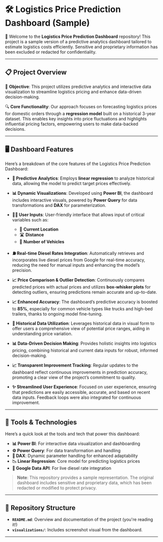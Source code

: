 # 🛠️ Logistics Price Prediction Dashboard (Sample)

🎉 Welcome to the **Logistics Price Prediction Dashboard** repository! This project is a sample version of a predictive analytics dashboard tailored to estimate logistics costs efficiently. Sensitive and proprietary information has been excluded or redacted for confidentiality.

---

## 📋 Project Overview

🚚 **Objective**: This project utilizes predictive analytics and interactive data visualization to streamline logistics pricing and enhance data-driven decision-making.

🔍 **Core Functionality**: Our approach focuses on forecasting logistics prices for domestic orders through a **regression model** built on a historical 3-year dataset. This enables key insights into price fluctuations and highlights influential pricing factors, empowering users to make data-backed decisions.

---

## 🖥️ Dashboard Features

Here’s a breakdown of the core features of the Logistics Price Prediction Dashboard:

- **🔮 Predictive Analytics**: Employs **linear regression** to analyze historical data, allowing the model to predict target prices effectively.
  
- **📊 Dynamic Visualizations**: Developed using **Power BI**, the dashboard includes interactive visuals, powered by **Power Query** for data transformations and **DAX** for parameterization.

- **🧑‍💻 User Inputs**: User-friendly interface that allows input of critical variables such as:
  - 📍 **Current Location**
  - 🛣️ **Distance**
  - 🚛 **Number of Vehicles**

- **⛽ Real-time Diesel Rates Integration**: Automatically retrieves and incorporates live diesel prices from Google for real-time accuracy, reducing the need for manual inputs and enhancing the model’s precision.

- **📈 Price Comparison & Outlier Detection**: Continuously compares predicted prices with actual prices and utilizes **box-whisker plots** for detecting outliers, ensuring predictions remain accurate and up-to-date.

- **📈 Enhanced Accuracy**: The dashboard’s predictive accuracy is boosted to **85%**, especially for common vehicle types like trucks and high-bed trailers, thanks to ongoing model fine-tuning.

- **📅 Historical Data Utilization**: Leverages historical data in visual form to offer users a comprehensive view of potential price ranges, aiding in understanding price variation.

- **📊 Data-Driven Decision Making**: Provides holistic insights into logistics pricing, combining historical and current data inputs for robust, informed decision-making.

- **📈 Transparent Improvement Tracking**: Regular updates to the dashboard reflect continuous improvements in prediction accuracy, promoting a clear view of the project’s commitment to quality.

- **✨ Streamlined User Experience**: Focused on user experience, ensuring that predictions are easily accessible, accurate, and based on recent data inputs. Feedback loops were also integrated for continuous improvement.

---

## 🧰 Tools & Technologies

Here’s a quick look at the tools and tech that power this dashboard:

- **📊 Power BI**: For interactive data visualization and dashboarding
- **⚙️ Power Query**: For data transformation and handling
- **🧠 DAX**: Dynamic parameter handling for enhanced adaptability
- **📉 Linear Regression**: Core model for predicting logistics prices
- **🔄 Google Data API**: For live diesel rate integration

> **Note**: This repository provides a sample representation. The original dashboard includes sensitive and proprietary data, which has been redacted or modified to protect privacy.

---

## 📁 Repository Structure

- **`README.md`**: Overview and documentation of the project (you're reading it!)
- **`visualizations/`**: Includes screenshot visual from the dashboard.
  
---


